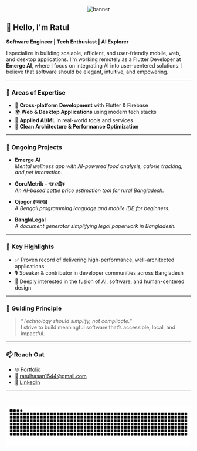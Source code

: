 <!-- Banner -->
<p align="center">
  <img src="https://capsule-render.vercel.app/api?type=waving&color=FFE6E6&height=200&section=header&text=Ratul%20Hasan%20Ruhan&fontSize=40&fontColor=2E2E2E" alt="banner"/>
</p>

## 👋 Hello, I'm Ratul  
**Software Engineer | Tech Enthusiast | AI Explorer**

I specialize in building scalable, efficient, and user-friendly mobile, web, and desktop applications. I’m working remotely as a Flutter Developer at **Emerge AI**, where I focus on integrating AI into user-centered solutions. I believe that software should be elegant, intuitive, and empowering.

---

### 💼 Areas of Expertise

- 📱 **Cross-platform Development** with Flutter & Firebase  
- 🌍 **Web & Desktop Applications** using modern tech stacks  
- 🧠 **Applied AI/ML** in real-world tools and services  
- 🎨 **Clean Architecture & Performance Optimization**

---

### 🚧 Ongoing Projects

- **Emerge AI**  
  _Mental wellness app with AI-powered food analysis, calorie tracking, and pet interaction._

- **GoruMetrik – গরু মেট্রিক**  
  _An AI-based cattle price estimation tool for rural Bangladesh._

- **Ojogor (অজগর)**  
  _A Bengali programming language and mobile IDE for beginners._

- **BanglaLegal**  
  _A document generator simplifying legal paperwork in Bangladesh._

---

### 📌 Key Highlights

- ✅ Proven record of delivering high-performance, well-architected applications
- 🎙 Speaker & contributor in developer communities across Bangladesh
- 🧪 Deeply interested in the fusion of AI, software, and human-centered design

---

### 🧭 Guiding Principle

> *“Technology should simplify, not complicate.”*  
> I strive to build meaningful software that’s accessible, local, and impactful.

---

### 📫 Reach Out

- 🌐 [Portfolio](https://ratulhasan.link)  
- 📩 [ratulhasan1644@gmail.com](mailto:ratulhasan1644@gmail.com)  
- 💼 [LinkedIn](https://www.linkedin.com/in/ratul-hasan-ruhan/)

---
###

<br clear="both">

<img src="https://raw.githubusercontent.com/ratulhasanruhan/ratulhasanruhan/output/snake.svg" alt="Snake animation" />

###

